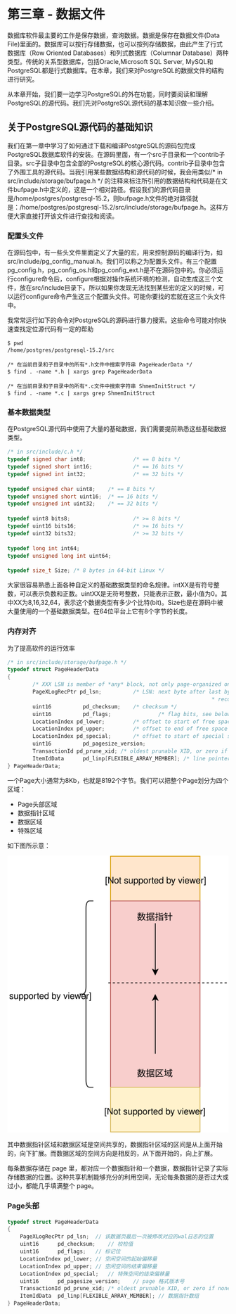# 第三章 - 数据文件

数据库软件最主要的工作是保存数据，查询数据。数据是保存在数据文件(Data File)里面的。数据库可以按行存储数据，也可以按列存储数据，由此产生了行式数据库（Row Oriented Databases）和列式数据库（Columnar Database）两种类型。传统的关系型数据库，包括Oracle,Microsoft SQL Server, MySQL和PostgreSQL都是行式数据库。在本章，我们来对PostgreSQL的数据文件的结构进行研究。

从本章开始，我们要一边学习PostgreSQL的外在功能，同时要阅读和理解PostgreSQL的源代码。我们先对PostgreSQL源代码的基本知识做一些介绍。

## 关于PostgreSQL源代码的基础知识

我们在第一章中学习了如何通过下载和编译PostgreSQL的源码包完成PostgreSQL数据库软件的安装。在源码里面，有一个src子目录和一个contrib子目录。src子目录中包含全部的PostgreSQL的核心源代码。contrib子目录中包含了外围工具的源代码。当我引用某些数据结构和源代码的时候，我会用类似/* in src/include/storage/bufpage.h */ 的注释来标注所引用的数据结构和代码是在文件bufpage.h中定义的，这是一个相对路径。假设我们的源代码目录是/home/postgres/postgresql-15.2，则bufpage.h文件的绝对路径就是：/home/postgres/postgresql-15.2/src/include/storage/bufpage.h。这样方便大家直接打开该文件进行查找和阅读。

### 配置头文件

在源码包中，有一些头文件里面定义了大量的宏，用来控制源码的编译行为，如src/include/pg_config_manual.h。我们可以称之为配置头文件。有三个配置pg_config.h，pg_config_os.h和pg_config_ext.h是不在源码包中的。你必须运行configure命令后，configure根据对操作系统环境的检测，自动生成这三个文件，放在src/include目录下。所以如果你发现无法找到某些宏的定义的时候，可以运行configure命令产生这三个配置头文件。可能你要找的宏就在这三个头文件中。

我常常运行如下的命令对PostgreSQL的源码进行暴力搜索。这些命令可能对你快速查找定位源代码有一定的帮助
```
$ pwd
/home/postgres/postgresql-15.2/src

/* 在当前目录和子目录中的所有*.h文件中搜索字符串 PageHeaderData */
$ find . -name *.h | xargs grep PageHeaderData

/* 在当前目录和子目录中的所有*.c文件中搜索字符串 ShmemInitStruct */
$ find . -name *.c | xargs grep ShmemInitStruct
```

### 基本数据类型

在PostgreSQL源代码中使用了大量的基础数据，我们需要提前熟悉这些基础数据类型。
```c
/* in src/include/c.h */
typedef signed char int8;               /* == 8 bits */
typedef signed short int16;             /* == 16 bits */
typedef signed int int32;               /* == 32 bits */

typedef unsigned char uint8;    /* == 8 bits */
typedef unsigned short uint16;  /* == 16 bits */
typedef unsigned int uint32;    /* == 32 bits */

typedef uint8 bits8;                    /* >= 8 bits */
typedef uint16 bits16;                  /* >= 16 bits */
typedef uint32 bits32;                  /* >= 32 bits */

typedef long int int64;
typedef unsigned long int uint64;

typedef size_t Size; /* 8 bytes in 64-bit Linux */
```
大家很容易熟悉上面各种自定义的基础数据类型的命名规律。intXX是有符号整数，可以表示负数和正数。uintXX是无符号整数，只能表示正数，最小值为0。其中XX为8,16,32,64，表示这个数据类型有多少个比特(bit)。Size也是在源码中被大量使用的一个基础数据类型。在64位平台上它有8个字节的长度。

### 内存对齐
为了提高软件的运行效率

```c
/* in src/include/storage/bufpage.h */
typedef struct PageHeaderData
{
        /* XXX LSN is member of *any* block, not only page-organized ones */
        PageXLogRecPtr pd_lsn;          /* LSN: next byte after last byte of xlog
                                                                 * record for last change to this page */
        uint16          pd_checksum;    /* checksum */
        uint16          pd_flags;               /* flag bits, see below */
        LocationIndex pd_lower;         /* offset to start of free space */
        LocationIndex pd_upper;         /* offset to end of free space */
        LocationIndex pd_special;       /* offset to start of special space */
        uint16          pd_pagesize_version;
        TransactionId pd_prune_xid; /* oldest prunable XID, or zero if none */
        ItemIdData      pd_linp[FLEXIBLE_ARRAY_MEMBER]; /* line pointer array */
} PageHeaderData;

```

一个Page大小通常为8Kb，也就是8192个字节。我们可以把整个Page划分为四个区域：
- Page头部区域
- 数据指针区域
- 数据区域
- 特殊区域

如下图所示意：

![d0001](https://github.com/itgotousa/pg16/blob/main/d0004.svg)

其中数据指针区域和数据区域是空间共享的，数据指针区域的区间是从上面开始的，向下扩展。而数据区域的空间方向是相反的，从下面开始的，向上扩展。

每条数据存储在 page 里，都对应一个数据指针和一个数据，数据指针记录了实际存储数据的位置。这种共享机制能够充分的利用空间，无论每条数据的是否过大或过小，都能几乎填满整个 page。


### Page头部

```c
typedef struct PageHeaderData
{
	PageXLogRecPtr pd_lsn;	// 该数据页最后一次被修改对应的wal日志的位置
	uint16		pd_checksum;	// 校检值
	uint16		pd_flags;	// 标记位
	LocationIndex pd_lower;	// 空闲空间的起始偏移量
	LocationIndex pd_upper;	// 空闲空间的结束偏移量
	LocationIndex pd_special;	// 特殊空间的结束偏移量
	uint16		pd_pagesize_version;	// page 格式版本号
	TransactionId pd_prune_xid; /* oldest prunable XID, or zero if none */
	ItemIdData	pd_linp[FLEXIBLE_ARRAY_MEMBER]; // 数据指针数组
} PageHeaderData;
```

